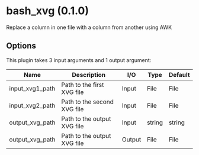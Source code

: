 # bash_xvg (0.1.0)

Replace a column in one file with a column from another using AWK

## Options

This plugin takes 3 input arguments and 1 output argument:

| Name          | Description             | I/O    | Type   | Default |
|---------------|-------------------------|--------|--------|---------|
| input_xvg1_path | Path to the first XVG file | Input | File | File |
| input_xvg2_path | Path to the second XVG file | Input | File | File |
| output_xvg_path | Path to the output XVG file | Input | string | string |
| output_xvg_path | Path to the output XVG file | Output | File | File |
